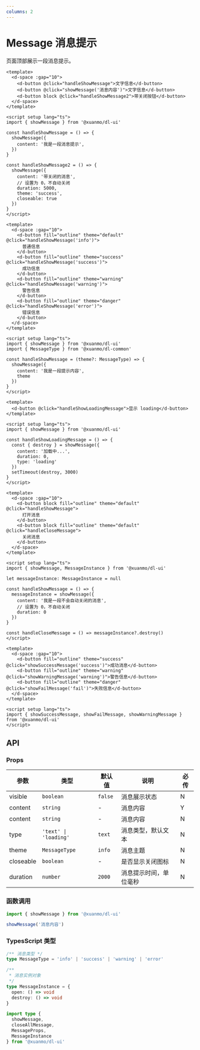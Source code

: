 ```yaml
---
columns: 2
---
```


# Message 消息提示

页面顶部展示一段消息提示。

```vue client=PC playground=Message title=基础
<template>
  <d-space :gap="10">
    <d-button @click="handleShowMessage">文字信息</d-button>
    <d-button @click="showMessage('消息内容')">文字信息</d-button>
    <d-button block @click="handleShowMessage2">带关闭按钮</d-button>
  </d-space>
</template>

<script setup lang="ts">
import { showMessage } from '@xuanmo/dl-ui'

const handleShowMessage = () => {
  showMessage({
    content: '我是一段消息提示',
  })
}

const handleShowMessage2 = () => {
  showMessage({
    content: '带关闭的消息',
    // 设置为 0，不自动关闭
    duration: 5000,
    theme: 'success',
    closeable: true
  })
}
</script>
```

```vue client=PC playground=Message title=主题切换
<template>
  <d-space :gap="10">
    <d-button fill="outline" theme="default" @click="handleShowMessage('info')">
      普通信息
    </d-button>
    <d-button fill="outline" theme="success" @click="handleShowMessage('success')">
      成功信息
    </d-button>
    <d-button fill="outline" theme="warning" @click="handleShowMessage('warning')">
      警告信息
    </d-button>
    <d-button fill="outline" theme="danger" @click="handleShowMessage('error')">
      错误信息
    </d-button>
  </d-space>
</template>

<script setup lang="ts">
import { showMessage } from '@xuanmo/dl-ui'
import { MessageType } from '@xuanmo/dl-common'

const handleShowMessage = (theme?: MessageType) => {
  showMessage({
    content: '我是一段提示内容',
    theme
  })
}
</script>
```

```vue client=PC playground=Message title=loading 加载
<template>
  <d-button @click="handleShowLoadingMessage">显示 loading</d-button>
</template>

<script setup lang="ts">
import { showMessage } from '@xuanmo/dl-ui'

const handleShowLoadingMessage = () => {
  const { destroy } = showMessage({
    content: '加载中...',
    duration: 0,
    type: 'loading'
  })
  setTimeout(destroy, 3000)
}
</script>
```

```vue client=PC playground=Message title=手动关闭
<template>
  <d-space :gap="10">
    <d-button block fill="outline" theme="default" @click="handleShowMessage">
      打开消息
    </d-button>
    <d-button block fill="outline" theme="default" @click="handleCloseMessage">
      关闭消息
    </d-button>
  </d-space>
</template>

<script setup lang="ts">
import { showMessage, MessageInstance } from '@xuanmo/dl-ui'

let messageInstance: MessageInstance = null

const handleShowMessage = () => {
  messageInstance = showMessage({
    content: '我是一段不会自动关闭的消息',
    // 设置为 0，不自动关闭
    duration: 0
  })
}

const handleCloseMessage = () => messageInstance?.destroy()
</script>
```

```vue client=PC playground=Message title=快捷使用
<template>
  <d-space :gap="10">
    <d-button fill="outline" theme="success" @click="showSuccessMessage('success')">成功消息</d-button>
    <d-button fill="outline" theme="warning" @click="showWarningMessage('warning')">警告信息</d-button>
    <d-button fill="outline" theme="danger" @click="showFailMessage('fail')">失败信息</d-button>
  </d-space>
</template>

<script setup lang="ts">
import { showSuccessMessage, showFailMessage, showWarningMessage } from '@xuanmo/dl-ui'
</script>
```

## API

### Props

|参数|类型|默认值|说明|必传|
|---|----|-----|---|----|
|visible|`boolean`|`false`|消息展示状态|N|
|content|`string`|-|消息内容|Y|
|content|`string`|-|消息内容|N|
|type|`'text' \| 'loading'`|`text`|消息类型，默认文本|N|
|theme|`MessageType`|`info`|消息主题|N|
|closeable|`boolean`|-|是否显示关闭图标|N|
|duration|`number`|`2000`|消息提示时间，单位毫秒|N|

### 函数调用

```typescript
import { showMessage } from '@xuanmo/dl-ui'

showMessage('消息内容')
```

### TypesScript 类型

```typescript
/** 消息类型 */
type MessageType = 'info' | 'success' | 'warning' | 'error'

/**
 * 消息实例对象
 */
type MessageInstance = {
  open: () => void
  destroy: () => void
}

import type {
  showMessage,
  closeAllMessage,
  MessageProps,
  MessageInstance
} from '@xuanmo/dl-ui'
```
